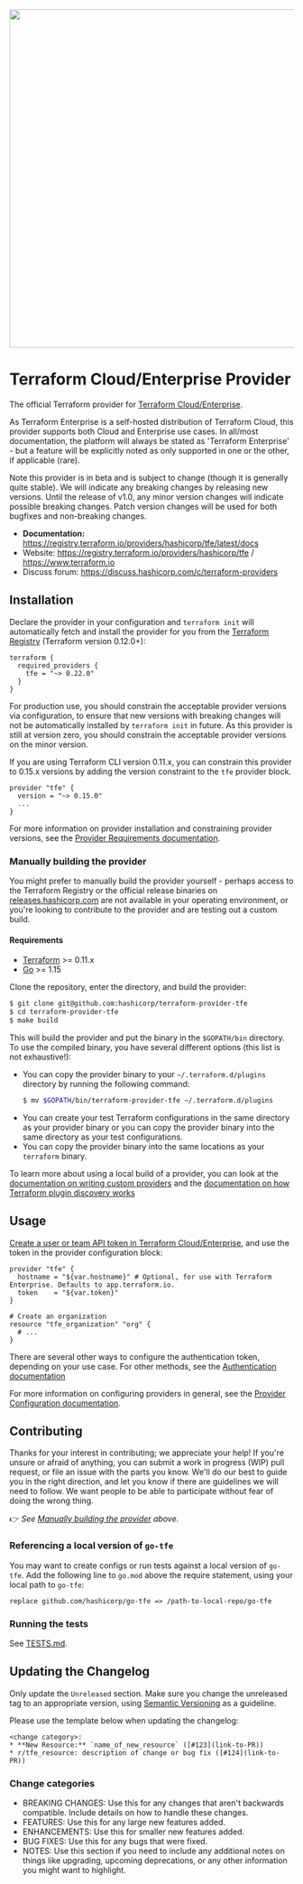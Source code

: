 <img src="https://cdn.rawgit.com/hashicorp/terraform-website/master/content/source/assets/images/logo-hashicorp.svg" width="600px">

# Terraform Cloud/Enterprise Provider

The official Terraform provider for [Terraform Cloud/Enterprise](https://www.hashicorp.com/products/terraform).

As Terraform Enterprise is a self-hosted distribution of Terraform Cloud, this
provider supports both Cloud and Enterprise use cases. In all/most
documentation, the platform will always be stated as 'Terraform Enterprise' -
but a feature will be explicitly noted as only supported in one or the other, if
applicable (rare).

Note this provider is in beta and is subject to change (though it is generally
quite stable). We will indicate any breaking changes by releasing new versions.
Until the release of v1.0, any minor version changes will indicate possible
breaking changes. Patch version changes will be used for both bugfixes and
non-breaking changes.

- **Documentation:** https://registry.terraform.io/providers/hashicorp/tfe/latest/docs
- Website: https://registry.terraform.io/providers/hashicorp/tfe / https://www.terraform.io
- Discuss forum: https://discuss.hashicorp.com/c/terraform-providers


## Installation

Declare the provider in your configuration and `terraform init` will automatically fetch and install the provider for you from the [Terraform Registry](https://registry.terraform.io/) (Terraform version 0.12.0+):

```
terraform {
  required_providers {
    tfe = "~> 0.22.0"
  }
}
```

For production use, you should constrain the acceptable provider versions via configuration,
to ensure that new versions with breaking changes will not be automatically installed by
`terraform init` in future. As this provider is still at version zero, you should constrain
the acceptable provider versions on the minor version.

If you are using Terraform CLI version 0.11.x, you can constrain this provider to 0.15.x versions
by adding the version constraint to the `tfe` provider block.

```
provider "tfe" {
  version = "~> 0.15.0"
  ...
}
```

For more information on provider installation and constraining provider versions, see the [Provider Requirements documentation](https://www.terraform.io/docs/configuration/provider-requirements.html).

### Manually building the provider

You might prefer to manually build the provider yourself - perhaps access to the Terraform Registry or the official
release binaries on [releases.hashicorp.com](https://releases.hashicorp.com/terraform-provider-tfe/) are not available
in your operating environment, or you're looking to contribute to the provider and are testing out a custom build.

#### Requirements
-	[Terraform](https://www.terraform.io/downloads.html) >= 0.11.x
-	[Go](https://golang.org/doc/install) >= 1.15

Clone the repository, enter the directory, and build the provider:

```sh
$ git clone git@github.com:hashicorp/terraform-provider-tfe
$ cd terraform-provider-tfe
$ make build
```

This will build the provider and put the binary in the `$GOPATH/bin` directory. To use the compiled binary, you have several different options (this list is not exhaustive!):
* You can copy the provider binary to your `~/.terraform.d/plugins` directory by running the following command:
   ```sh
   $ mv $GOPATH/bin/terraform-provider-tfe ~/.terraform.d/plugins
   ```
* You can create your test Terraform configurations in the same directory as your provider binary or you can copy the provider binary into the same directory as your test configurations.
* You can copy the provider binary into the same locations as your `terraform` binary.

To learn more about using a local build of a provider, you can look at the [documentation on writing custom providers](https://www.terraform.io/docs/extend/writing-custom-providers.html#invoking-the-provider) and the [documentation on how Terraform plugin discovery works](https://www.terraform.io/docs/extend/how-terraform-works.html#discovery)


## Usage

[Create a user or team API token in Terraform Cloud/Enterprise](https://www.terraform.io/docs/cloud/users-teams-organizations/api-tokens.html), and use the token in the provider configuration block:

```hcl
provider "tfe" {
  hostname = "${var.hostname}" # Optional, for use with Terraform Enterprise. Defaults to app.terraform.io.
  token    = "${var.token}"
}

# Create an organization
resource "tfe_organization" "org" {
  # ...
}
```

There are several other ways to configure the authentication token, depending on
your use case. For other methods, see the [Authentication documentation](https://registry.terraform.io/providers/hashicorp/tfe/latest/docs#authentication)

For more information on configuring providers in general, see the [Provider Configuration documentation](https://www.terraform.io/docs/configuration/providers.html).

## Contributing

Thanks for your interest in contributing; we appreciate your help! If you're unsure or afraid of anything, you can
submit a work in progress (WIP) pull request, or file an issue with the parts you know. We'll do our best to guide you
in the right direction, and let you know if there are guidelines we will need to follow. We want people to be able to
participate without fear of doing the wrong thing.

👉 _See [Manually building the provider](#manually-building-the-provider) above._

### Referencing a local version of `go-tfe`

You may want to create configs or run tests against a local version of `go-tfe`. Add the following line to `go.mod` above the require statement, using your local path to `go-tfe`:

```
replace github.com/hashicorp/go-tfe => /path-to-local-repo/go-tfe
```

### Running the tests

See [TESTS.md](https://github.com/hashicorp/terraform-provider-tfe/tree/master/TESTS.md).

## Updating the Changelog

Only update the `Unreleased` section. Make sure you change the unreleased tag to an appropriate version, using [Semantic Versioning](https://semver.org/) as a guideline.

Please use the template below when updating the changelog:
```
<change category>:
* **New Resource:** `name_of_new_resource` ([#123](link-to-PR))
* r/tfe_resource: description of change or bug fix ([#124](link-to-PR))
```

### Change categories

- BREAKING CHANGES: Use this for any changes that aren't backwards compatible. Include details on how to handle these changes.
- FEATURES: Use this for any large new features added.
- ENHANCEMENTS: Use this for smaller new features added.
- BUG FIXES: Use this for any bugs that were fixed.
- NOTES: Use this section if you need to include any additional notes on things like upgrading, upcoming deprecations, or any other information you might want to highlight.
